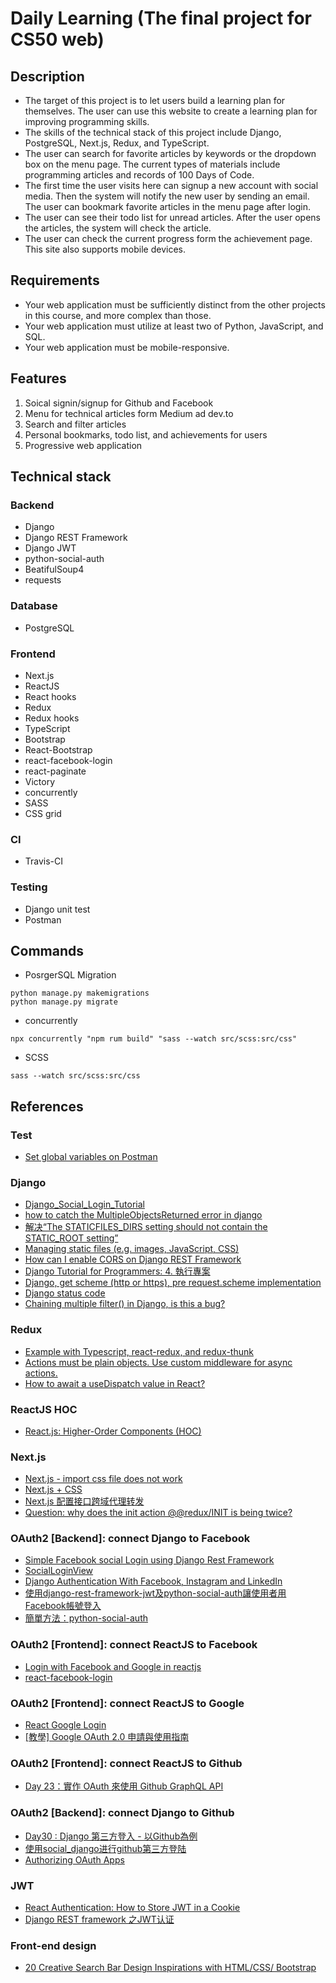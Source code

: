 # Daily Learning (The final project for CS50 web)

## Description
* The target of this project is to let users build a learning plan for themselves. The user can use this website to create a learning plan for improving programming skills. 
* The skills of the technical stack of this project include Django, PostgreSQL, Next.js, Redux, and TypeScript.
* The user can search for favorite articles by keywords or the dropdown box on the menu page. The current types of materials include programming articles and records of 100 Days of Code.
* The first time the user visits here can signup a new account with social media. Then the system will notify the new user by sending an email. The user can bookmark favorite articles in the menu page after login. 
* The user can see their todo list for unread articles. After the user opens the articles, the system will check the article.
* The user can check the current progress form the achievement page. This site also supports mobile devices.

## Requirements
* Your web application must be sufficiently distinct from the other projects in this course, and more complex than those.
* Your web application must utilize at least two of Python, JavaScript, and SQL.
* Your web application must be mobile-responsive.

## Features
1. Soical signin/signup for Github and Facebook
2. Menu for technical articles form Medium ad dev.to
3. Search and filter articles 
4. Personal bookmarks, todo list, and achievements for users
5. Progressive web application

## Technical stack
### Backend
* Django
* Django REST Framework
* Django JWT
* python-social-auth
* BeatifulSoup4
* requests
### Database
* PostgreSQL
### Frontend
* Next.js
* ReactJS
* React hooks
* Redux
* Redux hooks
* TypeScript
* Bootstrap
* React-Bootstrap
* react-facebook-login
* react-paginate
* Victory
* concurrently
* SASS
* CSS grid
### CI
* Travis-CI
### Testing
* Django unit test
* Postman

## Commands
* PosrgerSQL Migration
```
python manage.py makemigrations
python manage.py migrate
```

* concurrently
```
npx concurrently "npm rum build" "sass --watch src/scss:src/css"
```
* SCSS
```
sass --watch src/scss:src/css
```


## References
### Test
* [Set global variables on Postman](https://learning.postman.com/docs/postman/scripts/test-examples/)

### Django
* [Django_Social_Login_Tutorial](https://github.com/twtrubiks/django_social_login_tutorial)
* [how to catch the MultipleObjectsReturned error in django](https://stackoverflow.com/questions/32172934/how-to-catch-the-multipleobjectsreturned-error-in-django)
* [解决“The STATICFILES_DIRS setting should not contain the STATIC_ROOT setting”](https://blog.csdn.net/lezeqe/article/details/95026726)
* [Managing static files (e.g. images, JavaScript, CSS)](https://docs.djangoproject.com/en/3.0/howto/static-files/)
* [How can I enable CORS on Django REST Framework](https://stackoverflow.com/questions/35760943/how-can-i-enable-cors-on-django-rest-framework)
* [Django Tutorial for Programmers: 4. 執行專案](https://ithelp.ithome.com.tw/articles/10157659)
* [Django, get scheme (http or https), pre request.scheme implementation](https://stackoverflow.com/questions/36817625/django-get-scheme-http-or-https-pre-request-scheme-implementation)
* [Django status code](https://www.django-rest-framework.org/api-guide/status-codes/)
* [Chaining multiple filter() in Django, is this a bug?](https://stackoverflow.com/questions/8164675/chaining-multiple-filter-in-django-is-this-a-bug)

### Redux
* [Example with Typescript, react-redux, and redux-thunk](https://github.com/reduxjs/redux-thunk/issues/213)
* [Actions must be plain objects. Use custom middleware for async actions.](https://github.com/reduxjs/redux-thunk/issues/146)
* [How to await a useDispatch value in React?](https://stackoverflow.com/questions/58825977/how-to-await-a-usedispatch-value-in-react)

### ReactJS HOC
* [React.js: Higher-Order Components (HOC)](https://cythilya.github.io/2018/05/20/react-hoc/?fbclid=IwAR0Gm1QWQ72CBEIdMII7rSoqvbHLQsIPYfGdO8y90_OlD24azemdrNT-nN8)

### Next.js
* [Next.js - import css file does not work](https://stackoverflow.com/questions/50149729/next-js-import-css-file-does-not-work)
* [Next.js + CSS](https://github.com/zeit/next-plugins/tree/master/packages/next-css)
* [Next.js 配置接口跨域代理转发](https://www.jianshu.com/p/160793f57802)
* [Question: why does the init action @@redux/INIT is being twice?](https://github.com/reduxjs/redux/issues/382)

### OAuth2 [Backend]: connect Django to Facebook
* [Simple Facebook social Login using Django Rest Framework](https://medium.com/@katherinekimetto/simple-facebook-social-login-using-django-rest-framework-e2ac10266be1)
* [SocialLoginView](https://pastebin.com/08iLNCJc)
* [Django Authentication With Facebook, Instagram and LinkedIn](https://www.digitalocean.com/community/tutorials/django-authentication-with-facebook-instagram-and-linkedin)
* [使用django-rest-framework-jwt及python-social-auth讓使用者用Facebook帳號登入](https://yichen0831.wordpress.com/2014/08/14/%E4%BD%BF%E7%94%A8django-rest-framework-jwt%E5%8F%8Apython-social-auth%E8%AE%93%E4%BD%BF%E7%94%A8%E8%80%85%E7%94%A8facebook%E5%B8%B3%E8%99%9F%E7%99%BB%E5%85%A5/)
* [簡單方法：python-social-auth](https://riptutorial.com/zh-TW/django/example/16679/%E7%B0%A1%E5%96%AE%E6%96%B9%E6%B3%95-python-social-auth) 

### OAuth2 [Frontend]: connect ReactJS to Facebook
* [Login with Facebook and Google in reactjs](https://medium.com/recraftrelic/login-with-facebook-and-google-in-reactjs-990d818d5dab)
* [react-facebook-login](https://www.npmjs.com/package/react-facebook-login)

### OAuth2 [Frontend]: connect ReactJS to Google
* [React Google Login](https://www.npmjs.com/package/react-google-login)
* [[教學] Google OAuth 2.0 申請與使用指南](https://xenby.com/b/245-%E6%95%99%E5%AD%B8-google-oauth-2-0-%E7%94%B3%E8%AB%8B%E8%88%87%E4%BD%BF%E7%94%A8%E6%8C%87%E5%8D%97)

### OAuth2 [Frontend]: connect ReactJS to Github
* [Day 23：實作 OAuth 來使用 Github GraphQL API](https://ithelp.ithome.com.tw/articles/10188595)

### OAuth2 [Backend]: connect Django to Github
* [Day30 : Django 第三方登入 - 以Github為例](https://ithelp.ithome.com.tw/articles/10206389)
* [使用social_django进行github第三方登陆](https://www.cnblogs.com/wcleonard/p/10977093.html)
* [Authorizing OAuth Apps](https://developer.github.com/apps/building-oauth-apps/authorizing-oauth-apps/)

### JWT
* [React Authentication: How to Store JWT in a Cookie](https://medium.com/@ryanchenkie_40935/react-authentication-how-to-store-jwt-in-a-cookie-346519310e81)
* [Django REST framework 之JWT认证](https://www.cnblogs.com/freely/p/10328011.html)

### Front-end design
* [20 Creative Search Bar Design Inspirations with HTML/CSS/ Bootstrap](https://www.mockplus.com/blog/post/search-bar-design)